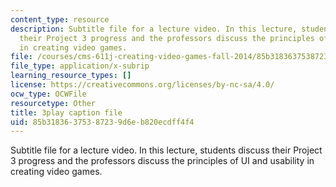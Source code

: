 ```yaml
---
content_type: resource
description: Subtitle file for a lecture video. In this lecture, students discuss
  their Project 3 progress and the professors discuss the principles of UI and usability
  in creating video games.
file: /courses/cms-611j-creating-video-games-fall-2014/85b31836375387239d6eb820ecdff4f4_-SHXUwpVgXU.srt
file_type: application/x-subrip
learning_resource_types: []
license: https://creativecommons.org/licenses/by-nc-sa/4.0/
ocw_type: OCWFile
resourcetype: Other
title: 3play caption file
uid: 85b31836-3753-8723-9d6e-b820ecdff4f4
---
```

Subtitle file for a lecture video. In this lecture, students discuss their Project 3 progress and the professors discuss the principles of UI and usability in creating video games.